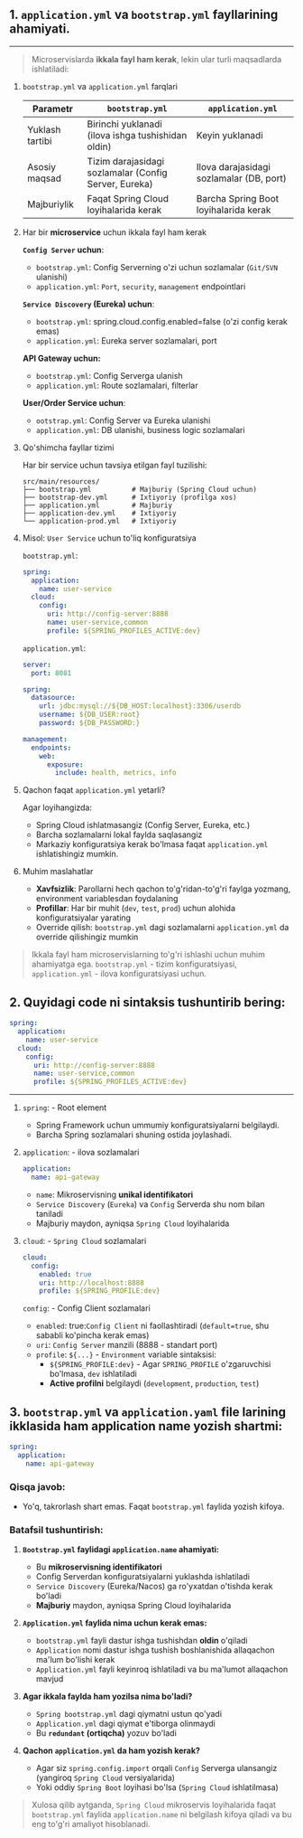## 1. `application.yml` va `bootstrap.yml` fayllarining ahamiyati.

---

> Microservislarda **ikkala fayl ham kerak**, lekin ular turli maqsadlarda ishlatiladi:

1. `bootstrap.yml` va `application.yml` farqlari

   | Parametr | 	`bootstrap.yml` | 	`application.yml`                                 |
   |----------|----------------|--------------------------------------------------|
   |Yuklash tartibi| Birinchi yuklanadi (ilova ishga tushishidan oldin)| Keyin yuklanadi                                  |
   |Asosiy maqsad |Tizim darajasidagi sozlamalar (Config Server, Eureka)| Ilova darajasidagi sozlamalar (DB, port)         |
   |Majburiylik| Faqat Spring Cloud loyihalarida kerak| Barcha Spring Boot loyihalarida kerak            |

2. Har bir **microservice** uchun ikkala fayl ham kerak

   **`Config Server` uchun**:

    - `bootstrap.yml`: Config Serverning o'zi uchun sozlamalar (`Git/SVN` ulanishi)
    - `application.yml`: `Port`, `security`, `management` endpointlari

   **`Service Discovery` (Eureka) uchun**:

    - `bootstrap.yml`: spring.cloud.config.enabled=false (o'zi config kerak emas)
    - `application.yml`: Eureka server sozlamalari, port

   **API Gateway uchun:**

    - `bootstrap.yml`: Config Serverga ulanish
    - `application.yml`: Route sozlamalari, filterlar

   **User/Order Service uchun**:

    - `ootstrap.yml`: Config Server va Eureka ulanishi
    - `application.yml`: DB ulanishi, business logic sozlamalari


3. Qo'shimcha fayllar tizimi

   Har bir service uchun tavsiya etilgan fayl tuzilishi:
    
    ```text
    src/main/resources/
    ├── bootstrap.yml          # Majburiy (Spring Cloud uchun)
    ├── bootstrap-dev.yml      # Ixtiyoriy (profilga xos)
    ├── application.yml        # Majburiy
    ├── application-dev.yml    # Ixtiyoriy
    └── application-prod.yml   # Ixtiyoriy
    ```

4. Misol: `User Service` uchun to'liq konfiguratsiya

    `bootstrap.yml`:

    ```yaml
    spring:
      application:
        name: user-service
      cloud:
        config:
          uri: http://config-server:8888
          name: user-service,common
          profile: ${SPRING_PROFILES_ACTIVE:dev}
    ```

   `application.yml`:

    ```yaml
    server:
      port: 8081
    
    spring:
      datasource:
        url: jdbc:mysql://${DB_HOST:localhost}:3306/userdb
        username: ${DB_USER:root}
        password: ${DB_PASSWORD:}
    
    management:
      endpoints:
        web:
          exposure:
            include: health, metrics, info
    ```
5. Qachon faqat `application.yml` yetarli?

   Agar loyihangizda:

   - Spring Cloud ishlatmasangiz (Config Server, Eureka, etc.)
   - Barcha sozlamalarni lokal faylda saqlasangiz
   - Markaziy konfiguratsiya kerak bo'lmasa
   faqat `application.yml` ishlatishingiz mumkin.


6. Muhim maslahatlar

   - **Xavfsizlik**: Parollarni hech qachon to'g'ridan-to'g'ri faylga yozmang, environment variablesdan foydalaning
   - **Profillar**: Har bir muhit (`dev`, `test`, `prod`) uchun alohida konfiguratsiyalar yarating
   - Override qilish: `bootstrap.yml` dagi sozlamalarni `application.yml` da override qilishingiz mumkin

> Ikkala fayl ham microservislarning to'g'ri ishlashi uchun muhim ahamiyatga ega. `bootstrap.yml` - tizim konfiguratsiyasi, `application.yml` - ilova konfiguratsiyasi uchun.

## 2.  Quyidagi code ni sintaksis tushuntirib bering: 

```yaml
spring:
  application:
    name: user-service
  cloud:
    config:
      uri: http://config-server:8888
      name: user-service,common
      profile: ${SPRING_PROFILES_ACTIVE:dev}
```

---

1. `spring`: - Root element
   - Spring Framework uchun ummumiy konfiguratsiyalarni belgilaydi.
   - Barcha Spring sozlamalari shuning ostida joylashadi.
   
2. `application`: - ilova sozlamalari

   ```yaml
   application:
     name: api-gateway
   ```
   
   - `name`: Mikroservisning **unikal identifikatori**
   - `Service Discovery` (`Eureka`) va `Config` Serverda shu nom bilan taniladi
   - Majburiy maydon, ayniqsa `Spring Cloud` loyihalarida

3. `cloud`: - `Spring Cloud` sozlamalari

   ```yaml
   cloud:
     config:
       enabled: true
       uri: http://localhost:8888
       profile: ${SPRING_PROFILE:dev}
   ```

   `config`: - Config Client sozlamalari

   - `enabled`: true:`Config Client` ni faollashtiradi (`default=true`, shu sababli ko'pincha kerak emas)
   - `uri`: `Config Server` manzili (8888 - standart port)
   - `profile`: `${...}` - `Environment` variable sintaksisi:
     - `${SPRING_PROFILE:dev}` - Agar `SPRING_PROFILE` o'zgaruvchisi bo'lmasa, `dev` ishlatiladi
     - **Active profilni** belgilaydi (`development`, `production`, `test`)


## 3. `bootstrap.yml` va `application.yaml` file larining ikklasida ham application name yozish shartmi:

 ```yaml
 spring:
   application:
     name: api-gateway
 ```
### Qisqa javob: 
 - Yo'q, takrorlash shart emas. Faqat `bootstrap.yml` faylida yozish kifoya.

### Batafsil tushuntirish:

1. **`Bootstrap.yml` faylidagi `application.name` ahamiyati:**
   - Bu **mikroservisning identifikatori**
   - Config Serverdan konfiguratsiyalarni yuklashda ishlatiladi
   - `Service Discovery` (Eureka/Nacos) ga ro'yxatdan o'tishda kerak bo'ladi
   - **Majburiy** maydon, ayniqsa Spring Cloud loyihalarida


2. **`Application.yml` faylida nima uchun kerak emas:**

   - `bootstrap.yml` fayli dastur ishga tushishdan **oldin** o'qiladi
   - `Application` nomi dastur ishga tushish boshlanishida allaqachon ma'lum bo'lishi kerak
   - `Application.yml` fayli keyinroq ishlatiladi va bu ma'lumot allaqachon mavjud

3. **Agar ikkala faylda ham yozilsa nima bo'ladi?**

   - `Spring bootstrap.yml` dagi qiymatni ustun qo'yadi
   - `Application.yml` dagi qiymat e'tiborga olinmaydi
   - Bu **`redundant` (ortiqcha)** yozuv bo'ladi


4. **Qachon `application.yml` da ham yozish kerak?**

   - Agar siz `spring.config.import` orqali `Config` Serverga ulansangiz (yangiroq `Spring Cloud` versiyalarida)
   - Yoki oddiy `Spring Boot` loyihasi bo'lsa (`Spring Cloud` ishlatilmasa)


> Xulosa qilib aytganda, `Spring Cloud` mikroservis loyihalarida faqat `bootstrap.yml` faylida `application.name` ni belgilash kifoya qiladi va bu eng to'g'ri amaliyot hisoblanadi.















































































































































